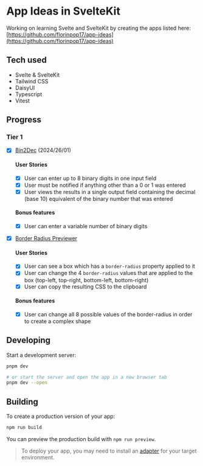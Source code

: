# App Ideas in SvelteKit

Working on learning Svelte and SvelteKit by creating the apps listed here: [https://github.com/florinpop17/app-ideas](https://github.com/florinpop17/app-ideas)

## Tech used

- Svelte & SvelteKit
- Tailwind CSS
- DaisyUI
- Typescript
- Vitest

## Progress

### Tier 1

- [x] [Bin2Dec](https://github.com/florinpop17/app-ideas/blob/master/Projects/1-Beginner/Bin2Dec-App.md) (2024/26/01)

  #### User Stories

  - [x] User can enter up to 8 binary digits in one input field
  - [x] User must be notified if anything other than a 0 or 1 was entered
  - [x] User views the results in a single output field containing the decimal (base 10) equivalent of the binary number that was entered

  #### Bonus features

  - [x] User can enter a variable number of binary digits

- [x] [Border Radius Previewer](https://github.com/florinpop17/app-ideas/blob/master/Projects/1-Beginner/Border-Radius-Previewer.md)

  #### User Stories

  - [x] User can see a box which has a `border-radius` property applied to it
  - [x] User can change the 4 `border-radius` values that are applied to the box (top-left, top-right, bottom-left, bottom-right)
  - [x] User can copy the resulting CSS to the clipboard

  #### Bonus features

  - [x] User can change all 8 possible values of the border-radius in order to create a complex shape

## Developing

Start a development server:

```bash
pnpm dev

# or start the server and open the app in a new browser tab
pnpm dev --open
```

## Building

To create a production version of your app:

```bash
npm run build
```

You can preview the production build with `npm run preview`.

> To deploy your app, you may need to install an [adapter](https://kit.svelte.dev/docs/adapters) for your target environment.
